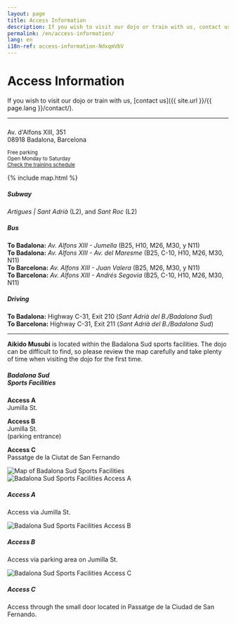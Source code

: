 ```yaml
---
layout: page
title: Access Information
description: If you wish to visit our dojo or train with us, contact us.
permalink: /en/access-information/
lang: en
i18n-ref: access-information-NdxqmVbV
---
```


# Access Information

If you wish to visit our dojo or train with us, [contact us]({{ site.url }}/{{ page.lang }}/contact/).

<hr>

<div class="card mb-3">
  <div class="row no-gutters">
    <div class="col-lg-4">
      <div class="card-body">
        <h5 class="card-title"><!-- Aikido Musubi --></h5>
        <p class="card-text">
          Av. d'Alfons XIII, 351<br>
          08918 Badalona, Barcelona
        </p>
        <p class="card-text">
          <small class="text-muted">
            Free parking<br>
            Open Monday to Saturday<br>
            <a href="{{ site.url }}/{{ page.lang }}/training-schedule/">Check the training schedule</a>
          </small>
        </p>
      </div>
    </div>
    <div class="col-lg-8">
      <div class="map">
        {% include map.html %}
      </div>
    </div>
  </div>
</div>

<div class="media">
  <i class="fas fa-subway"></i>
  <div class="media-body">
    <h5 class="mt-0">Subway</h5>
    <p><i>Artigues | Sant Adrià</i> (L2), and <i>Sant Roc</i> (L2)</p>
  </div>
</div>

<div class="media">
  <i class="fas fa-bus"></i>
  <div class="media-body">
    <h5 class="mt-0">Bus</h5>
    <p>
      <b>To Badalona:</b> <i>Av. Alfons XIII - Jumella</i> (B25, H10, M26, M30, y N11)<br>
      <b>To Badalona:</b> <i>Av. Alfons XIII - Av. del Maresme</i> (B25, C-10, H10, M26, M30, N11)<br>
      <b>To Barcelona:</b> <i>Av. Alfons XIII - Juan Valera</i> (B25, M26, M30, y N11)<br>
      <b>To Barcelona:</b> <i>Av. Alfons XIII - Andrés Segovia</i> (B25, C-10, H10, M26, M30, N11)
    </p>
  </div>
</div>

<div class="media">
  <i class="fas fa-car"></i>
  <div class="media-body">
    <h5 class="mt-0">Driving</h5>
    <p>
      <b>To Badalona:</b> Highway C-31, Exit 210 (<i>Sant Adrià del B./Badalona Sud</i>)<br>
      <b>To Barcelona:</b> Highway C-31, Exit 211 (<i>Sant Adrià del B./Badalona Sud</i>)
    </p>
  </div>
</div>

<hr>

__Aikido Musubi__ is located within the Badalona Sud sports facilities. The dojo can be difficult to find, so please review the map carefully and take plenty of time when visiting the dojo for the first time.

<div class="card mb-3">
  <div class="row no-gutters">
    <div class="col-lg-4">
      <div class="card-body">
        <h5 class="card-title">Badalona Sud<br>Sports Facilities</h5>
        <p class="card-text">
          <b>Access <span>A</span></b><br>
          Jumilla St.
        </p>
        <p class="card-text">
          <b>Access <span>B</span></b><br>
          Jumilla St. <br>(parking entrance)
        </p>
        <p class="card-text">
          <b>Access <span>C</span></b><br>
          Passatge de la Ciutat de San Fernando
        </p>
      </div>
    </div>
    <div class="col-lg-8">
      <picture>
        <source type="image/webp" data-srcset="{{ site.url }}/images/access-information-NdxqmVbV-{{ page.lang }}.webp" class="card-img-top lazyload">
        <source type="image/jpeg" data-srcset="{{ site.url }}/images/access-information-NdxqmVbV-{{ page.lang }}.jpg" class="card-img-top lazyload">
        <img data-src="{{ site.url }}/images/access-information-NdxqmVbV-{{ page.lang }}.jpg" class="card-img-top lazyload" alt="Map of Badalona Sud Sports Facilities">
      </picture>
    </div>
  </div>
</div>

<div class="card-group">
  <div class="card">
    <picture>
      <source type="image/webp" data-srcset="{{ site.url }}/images/access-information-NdxqmVbV-a.webp" class="card-img-top lazyload">
      <source type="image/jpeg" data-srcset="{{ site.url }}/images/access-information-NdxqmVbV-a.jpg" class="card-img-top lazyload">
      <img data-src="{{ site.url }}/images/access-information-NdxqmVbV-a.jpg" class="card-img-top lazyload" alt="Badalona Sud Sports Facilities Access A">
    </picture>
    <div class="card-body">
      <h5 class="card-title">Access <span>A</span></h5>
      <p class="card-text">Access via Jumilla St.</p>
    </div>
  </div>
  <div class="card">
    <picture>
      <source type="image/webp" data-srcset="{{ site.url }}/images/access-information-NdxqmVbV-b.webp" class="card-img-top lazyload">
      <source type="image/jpeg" data-srcset="{{ site.url }}/images/access-information-NdxqmVbV-b.jpg" class="card-img-top lazyload">
      <img data-src="{{ site.url }}/images/access-information-NdxqmVbV-b.jpg" class="card-img-top lazyload" alt="Badalona Sud Sports Facilities Access B">
    </picture>
    <div class="card-body">
      <h5 class="card-title">Access <span>B</span></h5>
      <p class="card-text">Access via parking area on Jumilla St.</p>
    </div>
  </div>
  <div class="card">
    <picture>
      <source type="image/webp" data-srcset="{{ site.url }}/images/access-information-NdxqmVbV-c.webp" class="card-img-top lazyload">
      <source type="image/jpeg" data-srcset="{{ site.url }}/images/access-information-NdxqmVbV-c.jpg" class="card-img-top lazyload">
      <img data-src="{{ site.url }}/images/access-information-NdxqmVbV-c.jpg" class="card-img-top lazyload" alt="Badalona Sud Sports Facilities Access C">
    </picture>
    <div class="card-body">
      <h5 class="card-title">Access <span>C</span></h5>
      <p class="card-text">Access through the small door located in Passatge de la Ciudad de San Fernando.</p>
    </div>
  </div>
</div>
